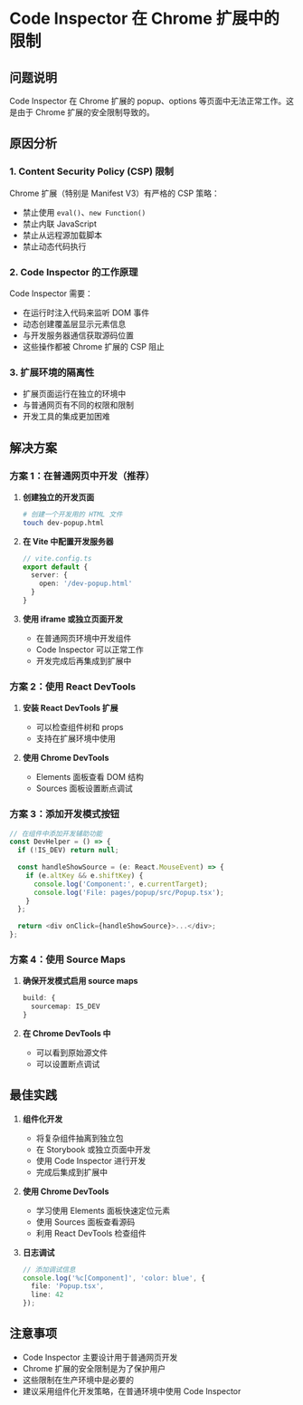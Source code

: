 # Code Inspector 在 Chrome 扩展中的限制

## 问题说明

Code Inspector 在 Chrome 扩展的 popup、options 等页面中无法正常工作。这是由于 Chrome 扩展的安全限制导致的。

## 原因分析

### 1. Content Security Policy (CSP) 限制

Chrome 扩展（特别是 Manifest V3）有严格的 CSP 策略：
- 禁止使用 `eval()`、`new Function()`
- 禁止内联 JavaScript
- 禁止从远程源加载脚本
- 禁止动态代码执行

### 2. Code Inspector 的工作原理

Code Inspector 需要：
- 在运行时注入代码来监听 DOM 事件
- 动态创建覆盖层显示元素信息
- 与开发服务器通信获取源码位置
- 这些操作都被 Chrome 扩展的 CSP 阻止

### 3. 扩展环境的隔离性

- 扩展页面运行在独立的环境中
- 与普通网页有不同的权限和限制
- 开发工具的集成更加困难

## 解决方案

### 方案 1：在普通网页中开发（推荐）

1. **创建独立的开发页面**
   ```bash
   # 创建一个开发用的 HTML 文件
   touch dev-popup.html
   ```

2. **在 Vite 中配置开发服务器**
   ```typescript
   // vite.config.ts
   export default {
     server: {
       open: '/dev-popup.html'
     }
   }
   ```

3. **使用 iframe 或独立页面开发**
   - 在普通网页环境中开发组件
   - Code Inspector 可以正常工作
   - 开发完成后再集成到扩展中

### 方案 2：使用 React DevTools

1. **安装 React DevTools 扩展**
   - 可以检查组件树和 props
   - 支持在扩展环境中使用

2. **使用 Chrome DevTools**
   - Elements 面板查看 DOM 结构
   - Sources 面板设置断点调试

### 方案 3：添加开发模式按钮

```typescript
// 在组件中添加开发辅助功能
const DevHelper = () => {
  if (!IS_DEV) return null;
  
  const handleShowSource = (e: React.MouseEvent) => {
    if (e.altKey && e.shiftKey) {
      console.log('Component:', e.currentTarget);
      console.log('File: pages/popup/src/Popup.tsx');
    }
  };
  
  return <div onClick={handleShowSource}>...</div>;
};
```

### 方案 4：使用 Source Maps

1. **确保开发模式启用 source maps**
   ```typescript
   build: {
     sourcemap: IS_DEV
   }
   ```

2. **在 Chrome DevTools 中**
   - 可以看到原始源文件
   - 可以设置断点调试

## 最佳实践

1. **组件化开发**
   - 将复杂组件抽离到独立包
   - 在 Storybook 或独立页面中开发
   - 使用 Code Inspector 进行开发
   - 完成后集成到扩展中

2. **使用 Chrome DevTools**
   - 学习使用 Elements 面板快速定位元素
   - 使用 Sources 面板查看源码
   - 利用 React DevTools 检查组件

3. **日志调试**
   ```typescript
   // 添加调试信息
   console.log('%c[Component]', 'color: blue', {
     file: 'Popup.tsx',
     line: 42
   });
   ```

## 注意事项

- Code Inspector 主要设计用于普通网页开发
- Chrome 扩展的安全限制是为了保护用户
- 这些限制在生产环境中是必要的
- 建议采用组件化开发策略，在普通环境中使用 Code Inspector